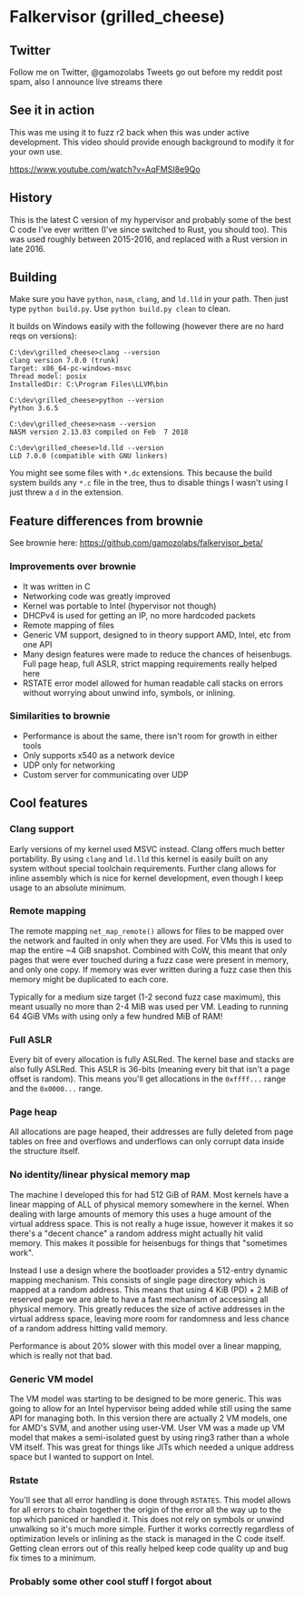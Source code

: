 # Falkervisor (grilled_cheese)

## Twitter

Follow me on Twitter, @gamozolabs
Tweets go out before my reddit post spam, also I announce live streams there

## See it in action

This was me using it to fuzz r2 back when this was under active development. This video should provide enough background to modify it for your own use.

https://www.youtube.com/watch?v=AqFMSI8e9Qo

## History

This is the latest C version of my hypervisor and probably some of the best C code I've ever written (I've since switched to Rust, you should too). This was used roughly between 2015-2016, and replaced with a Rust version in late 2016.

## Building

Make sure you have `python`, `nasm`, `clang`, and `ld.lld` in your path. Then just type `python build.py`. Use `python build.py clean` to clean.

It builds on Windows easily with the following (however there are no hard reqs on versions):

```
C:\dev\grilled_cheese>clang --version
clang version 7.0.0 (trunk)
Target: x86_64-pc-windows-msvc
Thread model: posix
InstalledDir: C:\Program Files\LLVM\bin

C:\dev\grilled_cheese>python --version
Python 3.6.5

C:\dev\grilled_cheese>nasm --version
NASM version 2.13.03 compiled on Feb  7 2018

C:\dev\grilled_cheese>ld.lld --version
LLD 7.0.0 (compatible with GNU linkers)
```

You might see some files with `*.dc` extensions. This because the build system builds any `*.c` file in the tree, thus to disable things I wasn't using I just threw a `d` in the extension.

## Feature differences from brownie

See brownie here: https://github.com/gamozolabs/falkervisor_beta/

### Improvements over brownie

- It was written in C
- Networking code was greatly improved
- Kernel was portable to Intel (hypervisor not though)
- DHCPv4 is used for getting an IP, no more hardcoded packets
- Remote mapping of files
- Generic VM support, designed to in theory support AMD, Intel, etc from one API
- Many design features were made to reduce the chances of heisenbugs. Full page heap, full ASLR, strict mapping requirements really helped here
- RSTATE error model allowed for human readable call stacks on errors without worrying about unwind info, symbols, or inlining.

### Similarities to brownie

- Performance is about the same, there isn't room for growth in either tools
- Only supports x540 as a network device
- UDP only for networking
- Custom server for communicating over UDP

## Cool features

### Clang support

Early versions of my kernel used MSVC instead. Clang offers much better portability. By using `clang` and `ld.lld` this kernel is easily built on any system without special toolchain requirements. Further clang allows for inline assembly which is nice for kernel development, even though I keep usage to an absolute minimum.

### Remote mapping

The remote mapping `net_map_remote()` allows for files to be mapped over the network and faulted in only when they are used. For VMs this is used to map the entire ~4 GiB snapshot. Combined with CoW, this meant that only pages that were ever touched during a fuzz case were present in memory, and only one copy. If memory was ever written during a fuzz case then this memory might be duplicated to each core.

Typically for a medium size target (1-2 second fuzz case maximum), this meant usually no more than 2-4 MiB was used per VM. Leading to running 64 4GiB VMs with using only a few hundred MiB of RAM!

### Full ASLR

Every bit of every allocation is fully ASLRed. The kernel base and stacks are also fully ASLRed. This ASLR is 36-bits (meaning every bit that isn't a page offset is random). This means you'll get allocations in the `0xffff...` range and the `0x0000...` range.

### Page heap

All allocations are page heaped, their addresses are fully deleted from page tables on free and overflows and underflows can only corrupt data inside the structure itself.

### No identity/linear physical memory map

The machine I developed this for had 512 GiB of RAM. Most kernels have a linear mapping of ALL of physical memory somewhere in the kernel. When dealing with large amounts of memory this uses a huge amount of the virtual address space. This is not really a huge issue, however it makes it so there's a "decent chance" a random address might actually hit valid memory. This makes it possible for heisenbugs for things that "sometimes work".

Instead I use a design where the bootloader provides a 512-entry dynamic mapping mechanism. This consists of single page directory which is mapped at a random address. This means that using 4 KiB (PD) + 2 MiB of reserved page we are able to have a fast mechanism of accessing all physical memory. This greatly reduces the size of active addresses in the virtual address space, leaving more room for randomness and less chance of a random address hitting valid memory.

Performance is about 20% slower with this model over a linear mapping, which is really not that bad.

### Generic VM model

The VM model was starting to be designed to be more generic. This was going to allow for an Intel hypervisor being added while still using the same API for managing both. In this version there are actually 2 VM models, one for AMD's SVM, and another using user-VM. User VM was a made up VM model that makes a semi-isolated guest by using ring3 rather than a whole VM itself. This was great for things like JITs which needed a unique address space but I wanted to support on Intel.

### Rstate

You'll see that all error handling is done through `RSTATES`. This model allows for all errors to chain together the origin of the error all the way up to the top which paniced or handled it. This does not rely on symbols or unwind unwalking so it's much more simple. Further it works correctly regardless of optimization levels or inlining as the stack is managed in the C code itself. Getting clean errors out of this really helped keep code quality up and bug fix times to a minimum.

### Probably some other cool stuff I forgot about
